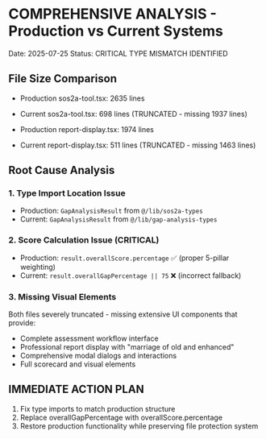 # COMPREHENSIVE ANALYSIS - Production vs Current Systems
Date: 2025-07-25
Status: CRITICAL TYPE MISMATCH IDENTIFIED

## File Size Comparison
- Production sos2a-tool.tsx: 2635 lines
- Current sos2a-tool.tsx: 698 lines (TRUNCATED - missing 1937 lines)

- Production report-display.tsx: 1974 lines  
- Current report-display.tsx: 511 lines (TRUNCATED - missing 1463 lines)

## Root Cause Analysis

### 1. Type Import Location Issue
- Production: `GapAnalysisResult` from `@/lib/sos2a-types`
- Current: `GapAnalysisResult` from `@/lib/gap-analysis-types` 

### 2. Score Calculation Issue (CRITICAL)
- Production: `result.overallScore.percentage` ✅ (proper 5-pillar weighting)
- Current: `result.overallGapPercentage || 75` ❌ (incorrect fallback)

### 3. Missing Visual Elements
Both files severely truncated - missing extensive UI components that provide:
- Complete assessment workflow interface
- Professional report display with "marriage of old and enhanced"
- Comprehensive modal dialogs and interactions
- Full scorecard and visual elements

## IMMEDIATE ACTION PLAN
1. Fix type imports to match production structure
2. Replace overallGapPercentage with overallScore.percentage
3. Restore production functionality while preserving file protection system